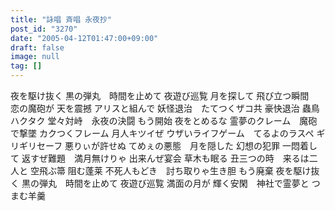 ```yaml
---
title: "詠唱 斉唱 永夜抄"
post_id: "3270"
date: "2005-04-12T01:47:00+09:00"
draft: false
image: null
tag: []
---
```



夜を駆け抜く 黒の弾丸　時間を止めて 夜遊び巡覧 月を探して 飛び立つ瞬間　恋の魔砲が 天を震撼 アリスと組んで 妖怪退治　たてつくザコ共 豪快退治 蟲鳥ハクタク 堂々対峙　永夜の決闘 もう開始  夜をとめるな 霊夢のクレーム　魔砲で撃墜 カクつくフレーム 月人キツイぜ ウザいライフゲーム　てるよのラスペ ギリギリセーフ 悪りぃが許せぬ てめぇの悪態　月を隠した 幻想の犯罪 一悶着して 返すぜ難題　満月無けりゃ 出来んぜ宴会 草木も眠る 丑三つの時　来るは二人と 空飛ぶ箒 阻む蓬莱 不死人もどき　討ち取りゃ生き胆 もう廃棄 夜を駆け抜く 黒の弾丸　時間を止めて 夜遊び巡覧 満面の月が 輝く安閑　神社で霊夢と つまむ羊羹
